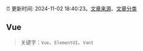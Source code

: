 :alarm_clock: 更新时间: 2024-11-02 18:40:23。[文章来源](/README.md)、[文章分类](/TAGS.md)

## Vue


> 关键字：`Vue`、`ElementUI`、`Vant`



